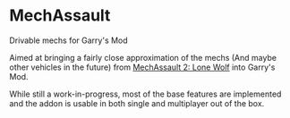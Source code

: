 # MechAssault
Drivable mechs for Garry's Mod

Aimed at bringing a fairly close approximation of the mechs (And maybe other vehicles in the future) from [MechAssault 2: Lone Wolf](https://en.wikipedia.org/wiki/MechAssault_2:_Lone_Wolf) into Garry's Mod.

While still a work-in-progress, most of the base features are implemented and the addon is usable in both single and multiplayer out of the box.